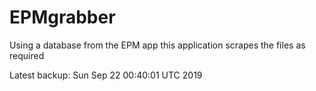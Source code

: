 # EPMgrabber
Using a database from the EPM app this application scrapes the files as required


Latest backup: Sun Sep 22 00:40:01 UTC 2019
